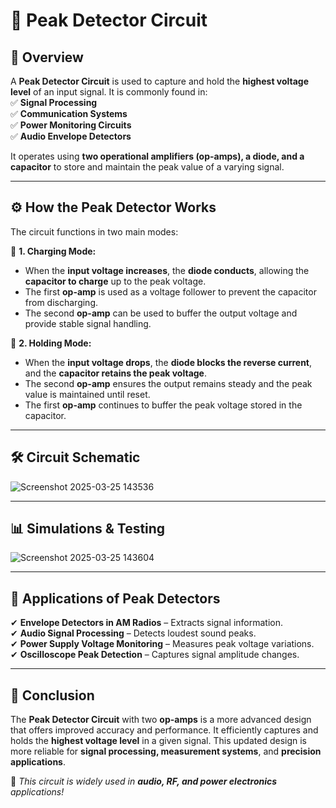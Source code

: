 # 📌 Peak Detector Circuit

## 🔹 Overview  
A **Peak Detector Circuit** is used to capture and hold the **highest voltage level** of an input signal. It is commonly found in:  
✅ **Signal Processing**  
✅ **Communication Systems**  
✅ **Power Monitoring Circuits**  
✅ **Audio Envelope Detectors**  

It operates using **two operational amplifiers (op-amps), a diode, and a capacitor** to store and maintain the peak value of a varying signal.  

---

## ⚙️ How the Peak Detector Works  
The circuit functions in two main modes:  

🔹 **1. Charging Mode:**  
- When the **input voltage increases**, the **diode conducts**, allowing the **capacitor to charge** up to the peak voltage.  
- The first **op-amp** is used as a voltage follower to prevent the capacitor from discharging.  
- The second **op-amp** can be used to buffer the output voltage and provide stable signal handling.  

🔹 **2. Holding Mode:**  
- When the **input voltage drops**, the **diode blocks the reverse current**, and the **capacitor retains the peak voltage**.  
- The second **op-amp** ensures the output remains steady and the peak value is maintained until reset.  
- The first **op-amp** continues to buffer the peak voltage stored in the capacitor.  

---

## 🛠 Circuit Schematic  

![Screenshot 2025-03-25 143536](https://github.com/user-attachments/assets/23a3a76a-c5c8-4117-a4b6-b5ccb7963f2e)


---
## 📊 Simulations & Testing  

![Screenshot 2025-03-25 143604](https://github.com/user-attachments/assets/3a7f8ec3-48dc-4902-9f7a-72c4c7a73dd8)

---


## 🔬 Applications of Peak Detectors  
✔ **Envelope Detectors in AM Radios** – Extracts signal information.  
✔ **Audio Signal Processing** – Detects loudest sound peaks.  
✔ **Power Supply Voltage Monitoring** – Measures peak voltage variations.  
✔ **Oscilloscope Peak Detection** – Captures signal amplitude changes.  

---



## 📌 Conclusion  
The **Peak Detector Circuit** with two **op-amps** is a more advanced design that offers improved accuracy and performance. It efficiently captures and holds the **highest voltage level** in a given signal. This updated design is more reliable for **signal processing, measurement systems**, and **precision applications**.  

🚀 *This circuit is widely used in **audio, RF, and power electronics** applications!*  


